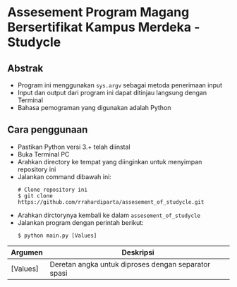 # Assesement Program Magang Bersertifikat Kampus Merdeka - Studycle
## Abstrak

* Program ini menggunakan ``` sys.argv ``` sebagai metoda penerimaan input
* Input dan output dari program ini dapat ditinjau langsung dengan Terminal
* Bahasa pemograman yang digunakan adalah Python

## Cara penggunaan

* Pastikan Python versi 3.+ telah diinstal
* Buka Terminal PC
* Arahkan directory ke tempat yang diinginkan untuk menyimpan repository ini
* Jalankan command dibawah ini:
  ```
  # Clone repository ini
  $ git clone https://github.com/rrahardiparta/assesement_of_studycle.git
  ```
* Arahkan dirctorynya kembali ke dalam ``` assesement_of_studycle ```
* Jalankan program dengan perintah berikut:
  ```
  $ python main.py [Values]
  ```
| Argumen | Deskripsi |
| --- | --- |
| [Values] | Deretan angka untuk diproses dengan separator spasi |





